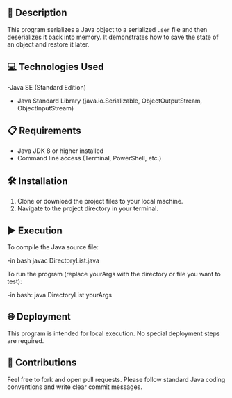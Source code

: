 ## 📄 Description

This program serializes a Java object to a serialized `.ser` file and then deserializes it back into memory.
It demonstrates how to save the state of an object and restore it later.

## 💻 Technologies Used
-Java SE (Standard Edition)
- Java Standard Library (java.io.Serializable, ObjectOutputStream, ObjectInputStream)

## 📋 Requirements

- Java JDK 8 or higher installed
- Command line access (Terminal, PowerShell, etc.)

## 🛠️ Installation

1. Clone or download the project files to your local machine.
2. Navigate to the project directory in your terminal.

## ▶️ Execution

To compile the Java source file:

-in bash
javac DirectoryList.java

To run the program (replace yourArgs with the directory or file you want to test):

-in bash:
java DirectoryList yourArgs

## 🌐 Deployment
This program is intended for local execution. No special deployment steps are required.

## 🤝 Contributions
Feel free to fork and open pull requests. Please follow standard Java coding conventions and write clear commit messages.
